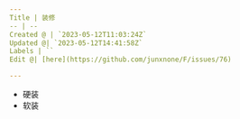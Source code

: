 ```yaml
---
Title | 装修
-- | --
Created @ | `2023-05-12T11:03:24Z`
Updated @| `2023-05-12T14:41:58Z`
Labels | ``
Edit @| [here](https://github.com/junxnone/F/issues/76)

---
```

- 硬装
- 软装


